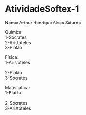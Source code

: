 # AtividadeSoftex-1

Nome: Arthur Henrique Alves Saturno

Química:
<br>1-Sócrates
<br>2-Aristóteles
<br>3-Platão

Física:
<br>1-Aristóteles	
<br>2-Platão
<br>3-Sócrates

Matemática:
<br>1-Platão	
<br>2-Sócrates
<br>3-Aristóteles	
